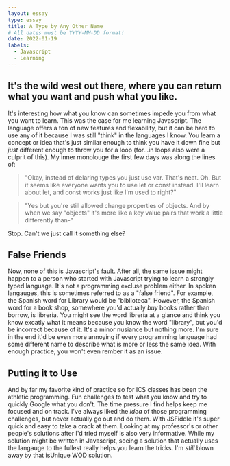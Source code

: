 ```yaml
---
layout: essay
type: essay
title: A Type by Any Other Name
# All dates must be YYYY-MM-DD format!
date: 2022-01-19
labels:
  - Javascript
  - Learning
---
```


## It's the wild west out there, where you can return what you want and push what you like.

 It's interesting how what you know can sometimes impede you from what you want to learn. This was the case for me learning Javascript. The language offers a ton of new features and flexability, but it can be hard to use any of it because I was still "think" in the languages I know. You learn a concept or idea that's just similar enough to think you have it down fine but *just* different enough to throw you for a loop (for...in loops also were a culprit of this). My inner monolouge the first few days was along the lines of:
 
 > "Okay, instead of delaring types you just use var. That's neat. Oh. But it seems like everyone wants you to use let or const instead. I'll learn about let, and const works just like I'm used to right?" 

 > "Yes but you're still allowed change properties of objects. And by when we say "objects" it's more like a key value pairs that work a little differently than-"

Stop. Can't we just call it something else?

## False Friends

Now, none of this is Javascript's fault. After all, the same issue might happen to a person who started with Javascript trying to learn a strongly typed language. It's not a programming excluse problem either. In spoken langauges, this is sometimes referred to as a "false friend". For example, the Spanish word for Library would be "biblioteca". However, the Spanish word for a book shop, somewhere you'd actually *buy* books rather than borrow, is librería. You might see the word librería at a glance and think you know excatly what it means because you know the word "library", but you'd be incorrect because of it. It's a minor nusiance but nothing more. I'm sure in the end it'd be even more annoying if every programming language had some different name to describe what is more or less the same idea. With enough practice, you won't even rember it as an issue.

## Putting it to Use
And by far my favorite kind of practice so for ICS classes has been the athletic programming. Fun challenges to test what you know and try to quickly Google what you don't. The time pressure I find helps keep me focused and on track. I've always liked the *idea* of those programming challenges, but never actually go out and do them. With JSFiddle it's super quick and easy to take a crack at them. Looking at my professor's or other people's solutions after I'd tried myself is also very informative. While my solution might be written in Javascript, seeing a solution that actually uses the langauge to the fullest really helps you learn the tricks. I'm *still* blown away by that isUnique WOD solution.
